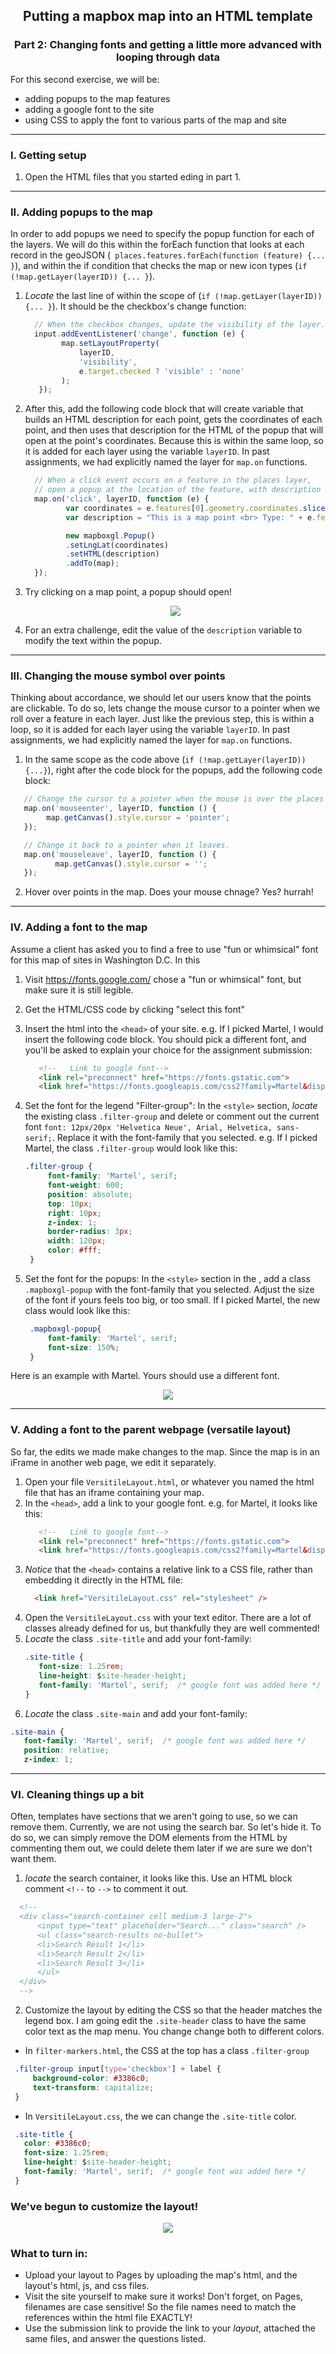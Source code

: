 <h2 align="center"> Putting a mapbox map into an HTML template </h2>
<h3 align="center"> Part 2: Changing fonts and getting a little more advanced with looping through data</h3>



For this second exercise, we will be:
- adding popups to the map features
- adding a google font to the site
- using CSS to apply the font to various parts of the map and site


----------

### I. Getting setup  


1. Open the HTML files that you started eding in part 1.

----------

### II. Adding popups to the map

In order to add popups we need to specify the popup function for each of the layers.  We will do this within the forEach function that looks at each record in the geoJSON (` places.features.forEach(function (feature) {... }`), and within the if condition that checks the map or new icon types (`if (!map.getLayer(layerID)) {... }`).  

1. *Locate* the last line of within the scope of (`if (!map.getLayer(layerID)) {... }`).  It should be the checkbox's change function:
   ```javascript
     // When the checkbox changes, update the visibility of the layer.
     input.addEventListener('change', function (e) {
           map.setLayoutProperty(
               layerID,
               'visibility',
               e.target.checked ? 'visible' : 'none'
           );
      });
   ```
    
2. After this, add the following code block that will create variable that builds an HTML description for each point, gets the coordinates of each point, and then uses that description for the HTML of the popup that will open at the point's coordinates. Because this is within the same loop, so it is added for each layer using the variable `layerID`. In past assignments, we had explicitly named the layer for `map.on` functions.

   ```javascript
     // When a click event occurs on a feature in the places layer, 
     // open a popup at the location of the feature, with description HTML from its properties.
     map.on('click', layerID, function (e) {
            var coordinates = e.features[0].geometry.coordinates.slice();
            var description = "This is a map point <br> Type: " + e.features[0].properties.icon;

            new mapboxgl.Popup()
            .setLngLat(coordinates)
            .setHTML(description)
            .addTo(map);
     });
   ```  
3. Try clicking on a map point, a popup should open!
   <p align="center">
	    <img src= "Images/05-popup.JPG"> 
   </p>
 
  
4. For an extra challenge, edit the value of the `description` variable to modify the text within the popup.

----------

### III. Changing the mouse symbol over points 

Thinking about accordance, we should let our users know that the points are clickable. To do so, lets change the mouse cursor to a pointer when we roll over a feature in each layer. Just like the previous step, this is within a loop, so it is added for each layer using the variable `layerID`. In past assignments, we had explicitly named the layer for `map.on` functions.

1. In the same scope as the code above (`if (!map.getLayer(layerID)) {...}`), right after the code block for the popups, add the following code block:
  ```javascript
     // Change the cursor to a pointer when the mouse is over the places layer.
     map.on('mouseenter', layerID, function () {
          map.getCanvas().style.cursor = 'pointer';
     });

     // Change it back to a pointer when it leaves.
     map.on('mouseleave', layerID, function () {
            map.getCanvas().style.cursor = '';
     });
  ```

2. Hover over points in the map. Does your mouse chnage? Yes? hurrah!

----------

### IV. Adding a font to the map

Assume a client has asked you to find a free to use "fun or whimsical" font for this map of sites in Washington D.C. In this

1. Visit https://fonts.google.com/ chose a "fun or whimsical" font, but make sure it is still legible. 
2. Get the HTML/CSS code by clicking "select this font"
3. Insert the html into the `<head>` of your site.
   e.g. If I picked Martel, I would insert the following code block. You should pick a different font, and you'll be asked to explain your choice for the assignment submission:
   ```html
      <!--   Link to google font-->
      <link rel="preconnect" href="https://fonts.gstatic.com">
      <link href="https://fonts.googleapis.com/css2?family=Martel&display=swap" rel="stylesheet">
   ```
4. Set the font for the legend "Filter-group":
   In the `<style>` section, *locate* the existing class `.filter-group` and delete or comment out the current font `font: 12px/20px 'Helvetica Neue', Arial, Helvetica, sans-serif;`. Replace it with the font-family that you selected.
   e.g. If I picked Martel, the class `.filter-group` would look like this:
   ```css
   .filter-group {
        font-family: 'Martel', serif;
        font-weight: 600;
        position: absolute;
        top: 10px;
        right: 10px;
        z-index: 1;
        border-radius: 3px;
        width: 120px;
        color: #fff;
    }
   ```
   
5. Set the font for the popups:
   In the `<style>` section in the , add a class `.mapboxgl-popup` with the font-family that you selected. Adjust the size of the font if yours feels too big, or too small. If I picked Martel, the new class would look like this:
   ```css
    .mapboxgl-popup{
        font-family: 'Martel', serif;
        font-size: 150%;
    }   
    ```

Here is an example with Martel. Yours should use a different font.
   <p align="center">
	    <img src= "Images/05-popup-font.JPG">
   </p>

----------

### V. Adding a font to the parent webpage (versatile layout)

So far, the edits we made make changes to the map. Since the map is in an iFrame in another web page, we edit it separately.

1. Open your file `VersitileLayout.html`, or whatever you named the html file that has an iframe containing your map.
2. In the `<head>`, add a link to your google font. e.g. for Martel, it looks like this:
   ```html
      <!--   Link to google font-->
      <link rel="preconnect" href="https://fonts.gstatic.com">
      <link href="https://fonts.googleapis.com/css2?family=Martel&display=swap" rel="stylesheet">
   ```
3. *Notice* that the `<head>` contains a relative link to a CSS file, rather than embedding it directly in the HTML file: 
   ```html
     <link href="VersitileLayout.css" rel="stylesheet" />
   ```
4. Open the `VersitileLayout.css` with your text editor. There are a lot of classes already defined for us, but thankfully they are well commented! 
5. *Locate* the class `.site-title` and add your font-family:
   ```css
   .site-title {
	  font-size: 1.25rem;
	  line-height: $site-header-height;
	  font-family: 'Martel', serif;  /* google font was added here */
   }
   ```
6.  *Locate* the class `.site-main` and add your font-family:
   ```css
   .site-main {
	  font-family: 'Martel', serif;  /* google font was added here */
	  position: relative;
	  z-index: 1;
   ```


----------
### VI. Cleaning things up a bit

Often, templates have sections that we aren't going to use, so we can remove them.  Currently, we are not using the search bar. So let's hide it. To do so, we can simply remove the DOM elements from the HTML by commenting them out, we could delete them later if we are sure we don't want them.

1. *locate* the search container, it looks like this. Use an HTML block comment `<!--` to `-->` to comment it out.
  ```html
	<!--
	<div class="search-container cell medium-3 large-2">
	    <input type="text" placeholder="Search..." class="search" />
	    <ul class="search-results no-bullet">
		<li>Search Result 1</li>
		<li>Search Result 2</li>
		<li>Search Result 3</li>
	    </ul>
	</div>
	-->
   ```
   
 2. Customize the layout by editing the CSS so that the header matches the legend box. I am going edit the `.site-header` class to have the same color text as the map menu. You change change both to different colors.
  - In `filter-markers.html`, the CSS at the top has a class `.filter-group` 
  
   ```css
    .filter-group input[type='checkbox'] + label {
        background-color: #3386c0;
        text-transform: capitalize;
    }
   ```
   
  - In `VersitileLayout.css`, the we can change the `.site-title` color.
  
   ```css
    .site-title {
	  color: #3386c0;
	  font-size: 1.25rem;
	  line-height: $site-header-height;
	  font-family: 'Martel', serif;  /* google font was added here */
    }
   ```
   
 ### We've begun to customize the layout!  
  <p align="center">
	    <img src= "Images/05-Header-title.JPG"> 
     </p>
     
### What to turn in:
- Upload your layout to Pages by uploading the map's html, and the layout's html, js, and css files. 
- Visit the site yourself to make sure it works! Don't forget, on Pages, filenames are case sensitive! So the file names need to match the references within the html file EXACTLY!
- Use the submission link to provide the link to your *layout*, attached the same files, and answer the questions listed.
